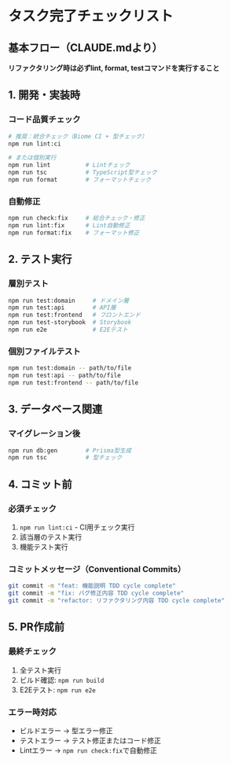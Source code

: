 # タスク完了チェックリスト

## 基本フロー（CLAUDE.mdより）
**リファクタリング時は必ずlint, format, testコマンドを実行すること**

## 1. 開発・実装時

### コード品質チェック
```bash
# 推奨：統合チェック（Biome CI + 型チェック）
npm run lint:ci

# または個別実行
npm run lint          # Lintチェック
npm run tsc           # TypeScript型チェック
npm run format        # フォーマットチェック
```

### 自動修正
```bash
npm run check:fix     # 総合チェック・修正
npm run lint:fix      # Lint自動修正
npm run format:fix    # フォーマット修正
```

## 2. テスト実行

### 層別テスト
```bash
npm run test:domain     # ドメイン層
npm run test:api        # API層
npm run test:frontend   # フロントエンド
npm run test-storybook  # Storybook
npm run e2e             # E2Eテスト
```

### 個別ファイルテスト
```bash
npm run test:domain -- path/to/file
npm run test:api -- path/to/file
npm run test:frontend -- path/to/file
```

## 3. データベース関連

### マイグレーション後
```bash
npm run db:gen        # Prisma型生成
npm run tsc           # 型チェック
```

## 4. コミット前

### 必須チェック
1. `npm run lint:ci` - CI用チェック実行
2. 該当層のテスト実行
3. 機能テスト実行

### コミットメッセージ（Conventional Commits）
```bash
git commit -m "feat: 機能説明 TDD cycle complete"
git commit -m "fix: バグ修正内容 TDD cycle complete"
git commit -m "refactor: リファクタリング内容 TDD cycle complete"
```

## 5. PR作成前

### 最終チェック
1. 全テスト実行
2. ビルド確認: `npm run build`
3. E2Eテスト: `npm run e2e`

### エラー時対応
- ビルドエラー → 型エラー修正
- テストエラー → テスト修正またはコード修正
- Lintエラー → `npm run check:fix`で自動修正